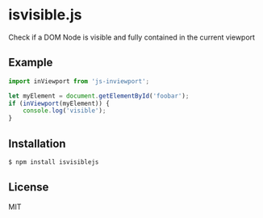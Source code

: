 # isvisible.js
Check if a DOM Node is visible and fully contained in the current viewport

## Example
```javascript
import inViewport from 'js-inviewport';

let myElement = document.getElementById('foobar');
if (inViewport(myElement)) {
    console.log('visible');
}
```

## Installation
```bash
$ npm install isvisiblejs
```

## License
MIT
